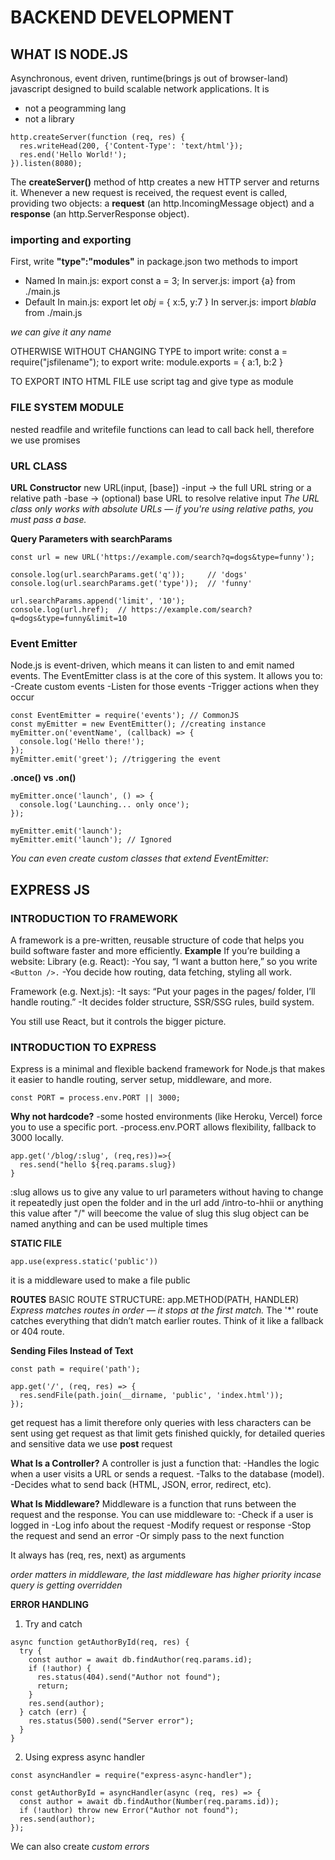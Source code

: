 # BACKEND DEVELOPMENT

## WHAT IS NODE.JS

Asynchronous, event driven, runtime(brings js out of browser-land) javascript designed to build scalable network applications.
It is

- not a peogramming lang
- not a library

```
http.createServer(function (req, res) {
  res.writeHead(200, {'Content-Type': 'text/html'});
  res.end('Hello World!');
}).listen(8080);
```

The **createServer()** method of http creates a new HTTP server and returns it.
Whenever a new request is received, the request event is called, providing two objects: a **request** (an http.IncomingMessage object) and a **response** (an http.ServerResponse object).

### importing and exporting

First, write **"type":"modules"** in package.json
two methods to import

- Named
  In main.js:
  export const a = 3;
  In server.js:
  import {a} from ./main.js
- Default
  In main.js:
  export let _obj_ = {
  x:5,
  y:7
  }
  In server.js:
  import _blabla_ from ./main.js

_we can give it any name_

OTHERWISE WITHOUT CHANGING TYPE
to import write:
const a = require("jsfilename");
to export write:
module.exports = {
a:1,
b:2
}

TO EXPORT INTO HTML FILE
use script tag and give type as module

### FILE SYSTEM MODULE
nested readfile and writefile functions can lead to call back hell, therefore we use promises

### URL CLASS
**URL Constructor**
new URL(input, [base])
-input → the full URL string or a relative path
-base → (optional) base URL to resolve relative input
*The URL class only works with absolute URLs — if you're using relative paths, you must pass a base.*

**Query Parameters with searchParams**
```
const url = new URL('https://example.com/search?q=dogs&type=funny');

console.log(url.searchParams.get('q'));     // 'dogs'
console.log(url.searchParams.get('type'));  // 'funny'

url.searchParams.append('limit', '10');
console.log(url.href);  // https://example.com/search?q=dogs&type=funny&limit=10
```

### Event Emitter
Node.js is event-driven, which means it can listen to and emit named events.
The EventEmitter class is at the core of this system. It allows you to:
-Create custom events
-Listen for those events
-Trigger actions when they occur
```
const EventEmitter = require('events'); // CommonJS
const myEmitter = new EventEmitter(); //creating instance
myEmitter.on('eventName', (callback) => {
  console.log('Hello there!');
});
myEmitter.emit('greet'); //triggering the event
```

**.once() vs .on()**
```
myEmitter.once('launch', () => {
  console.log('Launching... only once');
});

myEmitter.emit('launch');
myEmitter.emit('launch'); // Ignored
```

*You can even create custom classes that extend EventEmitter:*

## EXPRESS JS
### INTRODUCTION TO FRAMEWORK
A framework is a pre-written, reusable structure of code that helps you build software faster and more efficiently.
**Example**
If you’re building a website:
Library (e.g. React):
-You say, “I want a button here,” so you write ```<Button />.```
-You decide how routing, data fetching, styling all work.

Framework (e.g. Next.js):
-It says: “Put your pages in the pages/ folder, I’ll handle routing.”
-It decides folder structure, SSR/SSG rules, build system.

You still use React, but it controls the bigger picture.

### INTRODUCTION TO EXPRESS
Express is a minimal and flexible backend framework for Node.js that makes it easier to handle routing, server setup, middleware, and more.

```
const PORT = process.env.PORT || 3000;
```
**Why not hardcode?**
-some hosted environments (like Heroku, Vercel) force you to use a specific port.
-process.env.PORT allows flexibility, fallback to 3000 locally.

```
app.get('/blog/:slug', (req,res))=>{
  res.send("hello ${req.params.slug})
}
```
:slug allows us to give any value to url parameters without having to change it repeatedly 
just open the folder and in the url add /intro-to-hhii or anything this value after "/" will beecome the value of slug
this slug object can be named anything and can be used multiple times

**STATIC FILE**
```
app.use(express.static('public'))
```
it is a middleware used to make a file public

**ROUTES**
BASIC ROUTE STRUCTURE: app.METHOD(PATH, HANDLER)
*Express matches routes in order — it stops at the first match.*
The '*' route catches everything that didn’t match earlier routes.
Think of it like a fallback or 404 route.

**Sending Files Instead of Text**
```
const path = require('path');

app.get('/', (req, res) => {
  res.sendFile(path.join(__dirname, 'public', 'index.html'));
});

```

get request has a limit therefore only queries with less characters can be sent using get request as that limit gets finished quickly, for detailed queries and sensitive data we use **post** request

**What Is a Controller?**
A controller is just a function that:
-Handles the logic when a user visits a URL or sends a request.
-Talks to the database (model).
-Decides what to send back (HTML, JSON, error, redirect, etc).

**What Is Middleware?**
Middleware is a function that runs between the request and the response.
You can use middleware to:
-Check if a user is logged in
-Log info about the request
-Modify request or response
-Stop the request and send an error
-Or simply pass to the next function

It always has (req, res, next) as arguments

*order matters in middleware, the last middleware has higher priority incase query is getting overridden*

**ERROR HANDLING**
1. Try and catch
```
async function getAuthorById(req, res) {
  try {
    const author = await db.findAuthor(req.params.id);
    if (!author) {
      res.status(404).send("Author not found");
      return;
    }
    res.send(author);
  } catch (err) {
    res.status(500).send("Server error");
  }
}
```
2. Using express async handler

```
const asyncHandler = require("express-async-handler");

const getAuthorById = asyncHandler(async (req, res) => {
  const author = await db.findAuthor(Number(req.params.id));
  if (!author) throw new Error("Author not found");
  res.send(author);
});
```
We can also create *custom errors*